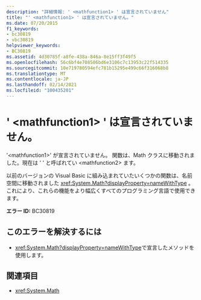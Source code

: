 ```yaml
---
description: "詳細情報: ' <mathfunction1> ' は宣言されていません"
title: "' <mathfunction1> ' は宣言されていません。"
ms.date: 07/20/2015
f1_keywords:
- bc30819
- vbc30819
helpviewer_keywords:
- BC30819
ms.assetid: 4d30785f-a8fe-438a-846a-8e15ff3f49f5
ms.openlocfilehash: 56c6bf4e708506bd6e3106c7c13953c22f514335
ms.sourcegitcommit: 10e719780594efc781b15295e499c66f316068b8
ms.translationtype: MT
ms.contentlocale: ja-JP
ms.lasthandoff: 02/14/2021
ms.locfileid: "100435201"
---
```

# <a name="mathfunction1-is-not-declared"></a>' \<mathfunction1> ' は宣言されていません。

'\<mathfunction1>' が宣言されていません。 関数は、Math クラスに移動されました。現在は ' ' と呼ばれてい \<mathfunction2> ます。  
  
 以前のバージョンの Visual Basic に組み込まれていたいくつかの関数は、名前空間に移動されました <xref:System.Math?displayProperty=nameWithType> 。 これにより、これらの機能をより幅広くすべてのプログラミング言語で使用できます。  
  
 **エラー ID:** BC30819  
  
## <a name="to-correct-this-error"></a>このエラーを解決するには  
  
- <xref:System.Math?displayProperty=nameWithType>で宣言したメソッドを使用します。  
  
## <a name="see-also"></a>関連項目

- <xref:System.Math>
